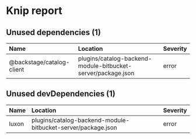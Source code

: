 # Knip report

## Unused dependencies (1)

| Name                      | Location     | Severity |
| :------------------------ | :----------- | :------- |
| @backstage/catalog-client | plugins/catalog-backend-module-bitbucket-server/package.json | error    |

## Unused devDependencies (1)

| Name  | Location     | Severity |
| :---- | :----------- | :------- |
| luxon | plugins/catalog-backend-module-bitbucket-server/package.json | error    |

